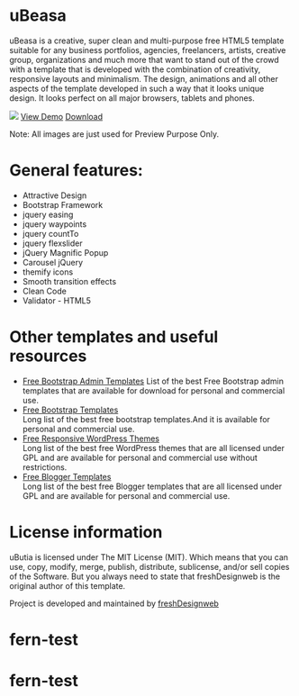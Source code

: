 # uBeasa
uBeasa is a creative, super clean and multi-purpose free HTML5 template suitable for any business portfolios, agencies, freelancers, artists, creative group, organizations and much more that want to stand out of the crowd with a template that is developed with the combination of creativity, responsive layouts and minimalism. The design, animations and all other aspects of the template developed in such a way that it looks unique design. It looks perfect on all major browsers, tablets and phones.

<img src="https://raw.githubusercontent.com/grahambill/ubeasa/master/ubeasa.jpg">
<a href="https://www.freshdesignweb.com/demo/ubeasa/">View Demo</a> <a href="https://github.com/grahambill/ubeasa/archive/master.zip">Download</a>

Note: All images are just used for Preview Purpose Only. 

# General features:
<ul>
<li>Attractive Design</li>
<li>Bootstrap Framework</li>
<li>jquery easing</li>
<li>jquery waypoints</li>
<li>jquery countTo</li>
<li> jquery flexslider</li>
<li>jQuery Magnific Popup</li>
<li>Carousel jQuery</li>
<li>themify icons</li>
<li>Smooth transition effects</li>
<li>Clean Code</li>
<li>Validator - HTML5 </li>
</ul>

# Other templates and useful resources
<ul>
<li> <a href="https://www.freshdesignweb.com/free-bootstrap-admin-templates/">Free Bootstrap Admin Templates</a>  List of the best Free Bootstrap admin templates that are available for download for personal and commercial use.</li>
<li><a href="https://www.freshdesignweb.com/free-bootstrap-templates/">Free Bootstrap Templates</a></li>  Long list of the best free bootstrap templates.And it is available for personal and commercial use.
<li><a href="https://www.freshdesignweb.com/free-responsive-wordpress-themes/">Free Responsive WordPress Themes</a></li>  Long list of the best free WordPress themes that are all licensed under GPL and are available for personal and commercial use without restrictions.
<li><a href="https://www.freshdesignweb.com/free-blogger-templates/">Free Blogger Templates</a></li>  Long list of the best free Blogger templates that are all licensed under GPL and are available for personal and commercial use.
</ul>

# License information
uButia is licensed under The MIT License (MIT). Which means that you can use, copy, modify, merge, publish, distribute, sublicense, and/or sell copies of the Software. But you always need to state that freshDesignweb is the original author of this template.

Project is developed and maintained by <a href="https://www.freshdesignweb.com/">freshDesignweb</a>
# fern-test
# fern-test
